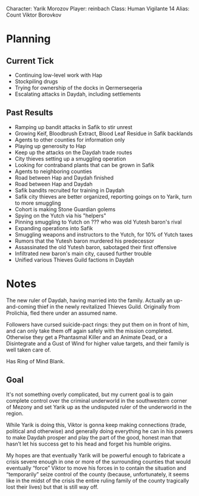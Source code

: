 Character: Yarik Morozov
Player: reinbach
Class: Human Vigilante 14
Alias: Count Viktor Borovkov

# Planning
## Current Tick
- Continuing low-level work with Hap
- Stockpiling drugs
- Trying for ownership of the docks in Qermerseqeria
- Escalating attacks in Daydah, including settlements
## Past Results
- Ramping up bandit attacks in Safik to stir unrest
- Growing Keif, Bloodbrush Extract, Blood Leaf Residue in Safik backlands
- Agents to other counties for information only
- Playing up generosity to Hap
- Keep up the attacks on the Daydah trade routes
- City thieves setting up a smuggling operation
- Looking for contraband plants that can be grown in Safik
- Agents to neighboring counties
- Road between Hap and Daydah finished
- Road between Hap and Daydah
- Safik bandits recruited for training in Daydah
- Safik city thieves are better organized, reporting goings on to Yarik, turn to more smuggling
- Cohort is making Stone Guardian golems
- Spying on the Yutch via his "helpers"
- Pinning smuggling to Yutch on ??? who was old Yutesh baron's rival
- Expanding operations into Safik
- Smuggling weapons and instructors to the Yutch, for 10% of Yutch taxes
- Rumors that the Yutesh baron murdered his predecessor
- Assassinated the old Yutesh baron, sabotaged their first offensive
- Infiltrated new baron's main city, caused further trouble
- Unified various Thieves Guild factions in Daydah

# Notes
The new ruler of Daydah, having married into the family. Actually an up-and-coming thief in the newly revitalized Thieves Guild. Originally from Prolichia, fled there under an assumed name.

Followers have cursed suicide-pact rings: they put them on in front of him, and can only take them off again safely with the mission completed. Otherwise they get a Phantasmal Killer and an Animate Dead, or a Disintegrate and a Gust of Wind for higher value targets, and their family is well taken care of.

Has Ring of Mind Blank.

## Goal
It's not something overly complicated, but my current goal is to gain complete control over the criminal underworld in the southwestern corner of Mezony and set Yarik up as the undisputed ruler of the underworld in the region.

While Yarik is doing this, Viktor is gonna keep making connections (trade, political and otherwise) and generally doing everything he can in his powers to make Daydah prosper and play the part of the good, honest man that hasn’t let his success get to his head and forget his humble origins.

My hopes are that eventually Yarik will be powerful enough to fabricate a crisis severe enough in one or more of the surrounding counties that would eventually “force” Viktor to move his forces in to contain the situation and “temporarily” seize control of the county (because, unfortunately, it seems like in the midst of the crisis the entire ruling family of the county tragically lost their lives) but that is still way off.
